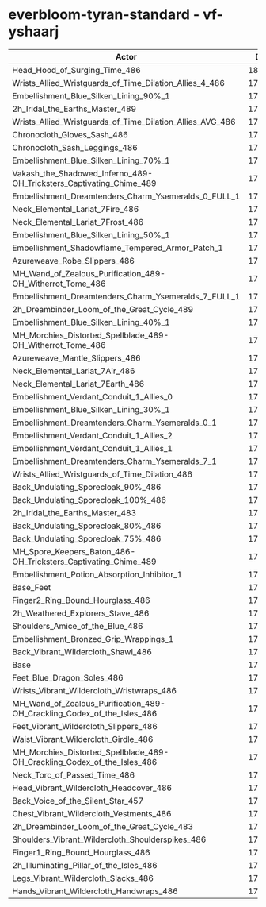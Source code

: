 # everbloom-tyran-standard - vf-yshaarj
| Actor | DPS | Increase |
|---|:---:|:---:|
|Head_Hood_of_Surging_Time_486|180110|1.71%|
|Wrists_Allied_Wristguards_of_Time_Dilation_Allies_4_486|179860|1.57%|
|Embellishment_Blue_Silken_Lining_90%_1|179814|1.55%|
|2h_Iridal_the_Earths_Master_489|179758|1.51%|
|Wrists_Allied_Wristguards_of_Time_Dilation_Allies_AVG_486|179484|1.36%|
|Chronocloth_Gloves_Sash_486|179414|1.32%|
|Chronocloth_Sash_Leggings_486|179397|1.31%|
|Embellishment_Blue_Silken_Lining_70%_1|179277|1.24%|
|Vakash_the_Shadowed_Inferno_489-OH_Tricksters_Captivating_Chime_489|178831|0.99%|
|Embellishment_Dreamtenders_Charm_Ysemeralds_0_FULL_1|178813|0.98%|
|Neck_Elemental_Lariat_7Fire_486|178686|0.91%|
|Neck_Elemental_Lariat_7Frost_486|178672|0.90%|
|Embellishment_Blue_Silken_Lining_50%_1|178584|0.85%|
|Embellishment_Shadowflame_Tempered_Armor_Patch_1|178575|0.85%|
|Azureweave_Robe_Slippers_486|178518|0.81%|
|MH_Wand_of_Zealous_Purification_489-OH_Witherrot_Tome_486|178493|0.80%|
|Embellishment_Dreamtenders_Charm_Ysemeralds_7_FULL_1|178454|0.78%|
|2h_Dreambinder_Loom_of_the_Great_Cycle_489|178399|0.75%|
|Embellishment_Blue_Silken_Lining_40%_1|178375|0.73%|
|MH_Morchies_Distorted_Spellblade_489-OH_Witherrot_Tome_486|178369|0.73%|
|Azureweave_Mantle_Slippers_486|178319|0.70%|
|Neck_Elemental_Lariat_7Air_486|178171|0.62%|
|Neck_Elemental_Lariat_7Earth_486|178170|0.62%|
|Embellishment_Verdant_Conduit_1_Allies_0|178046|0.55%|
|Embellishment_Blue_Silken_Lining_30%_1|178016|0.53%|
|Embellishment_Dreamtenders_Charm_Ysemeralds_0_1|177979|0.51%|
|Embellishment_Verdant_Conduit_1_Allies_2|177962|0.50%|
|Embellishment_Verdant_Conduit_1_Allies_1|177915|0.47%|
|Embellishment_Dreamtenders_Charm_Ysemeralds_7_1|177813|0.42%|
|Wrists_Allied_Wristguards_of_Time_Dilation_486|177806|0.41%|
|Back_Undulating_Sporecloak_90%_486|177710|0.36%|
|Back_Undulating_Sporecloak_100%_486|177650|0.32%|
|2h_Iridal_the_Earths_Master_483|177584|0.29%|
|Back_Undulating_Sporecloak_80%_486|177510|0.24%|
|Back_Undulating_Sporecloak_75%_486|177501|0.24%|
|MH_Spore_Keepers_Baton_486-OH_Tricksters_Captivating_Chime_489|177469|0.22%|
|Embellishment_Potion_Absorption_Inhibitor_1|177320|0.14%|
|Base_Feet|177273|0.11%|
|Finger2_Ring_Bound_Hourglass_486|177265|0.11%|
|2h_Weathered_Explorers_Stave_486|177159|0.05%|
|Shoulders_Amice_of_the_Blue_486|177158|0.05%|
|Embellishment_Bronzed_Grip_Wrappings_1|177128|0.03%|
|Back_Vibrant_Wildercloth_Shawl_486|177079|0.00%|
|Base|177078|0.00%|
|Feet_Blue_Dragon_Soles_486|177037|-0.02%|
|Wrists_Vibrant_Wildercloth_Wristwraps_486|177021|-0.03%|
|MH_Wand_of_Zealous_Purification_489-OH_Crackling_Codex_of_the_Isles_486|176918|-0.09%|
|Feet_Vibrant_Wildercloth_Slippers_486|176878|-0.11%|
|Waist_Vibrant_Wildercloth_Girdle_486|176810|-0.15%|
|MH_Morchies_Distorted_Spellblade_489-OH_Crackling_Codex_of_the_Isles_486|176778|-0.17%|
|Neck_Torc_of_Passed_Time_486|176659|-0.24%|
|Head_Vibrant_Wildercloth_Headcover_486|176649|-0.24%|
|Back_Voice_of_the_Silent_Star_457|176575|-0.28%|
|Chest_Vibrant_Wildercloth_Vestments_486|176553|-0.30%|
|2h_Dreambinder_Loom_of_the_Great_Cycle_483|176387|-0.39%|
|Shoulders_Vibrant_Wildercloth_Shoulderspikes_486|176302|-0.44%|
|Finger1_Ring_Bound_Hourglass_486|176277|-0.45%|
|2h_Illuminating_Pillar_of_the_Isles_486|176137|-0.53%|
|Legs_Vibrant_Wildercloth_Slacks_486|175953|-0.64%|
|Hands_Vibrant_Wildercloth_Handwraps_486|175739|-0.76%|
